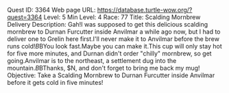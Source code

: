 Quest ID: 3364
Web page URL: https://database.turtle-wow.org/?quest=3364
Level: 5
Min Level: 4
Race: 77
Title: Scalding Mornbrew Delivery
Description: Gah!I was supposed to get this delicious scalding mornbrew to Durnan Furcutter inside Anvilmar a while ago now, but I had to deliver one to Grelin here first.I'll never make it to Anvilmar before the brew runs cold!$B$BYou look fast.Maybe you can make it.This cup will only stay hot for five more minutes, and Durnan didn't order "chilly" mornbrew, so get going.Anvilmar is to the northeast, a settlement dug into the mountain.$B$BThanks, $N, and don't forget to bring me back my mug!
Objective: Take a Scalding Mornbrew to Durnan Furcutter inside Anvilmar before it gets cold in five minutes!
